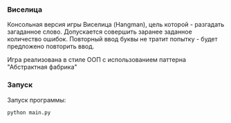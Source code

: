 ### Виселица
Консольная версия игры Виселица (Hangman), цель которой - разгадать загаданное слово. Допускается совершить заранее заданное количество ошибок. Повторный ввод буквы не тратит попытку - будет предложено повторить ввод.

Игра реализована в стиле ООП с использованием паттерна "Абстрактная фабрика"

### Запуск

Запуск программы:
```sh
python main.py
```
